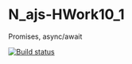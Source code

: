 # N_ajs-HWork10_1
Promises, async/await

[![Build status](https://ci.appveyor.com/api/projects/status/6k7k0gjj0f9ne6to/branch/hWork10_1?svg=true)](https://ci.appveyor.com/project/AndreSmrnv/n-ajs-hwork/branch/hWork10_1)

